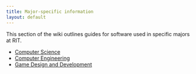 ```yaml
---
title: Major-specific information
layout: default
---
```


This section of the wiki outlines guides for software used in specific majors at RIT.

- [Computer Science](./CS/index.md)
- [Computer Engineering](./CE/index.md)
- [Game Design and Development](./GDD/index.md)